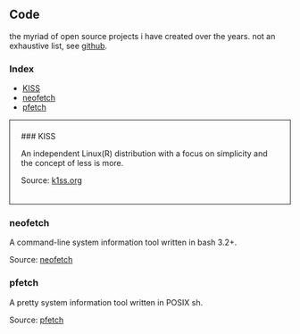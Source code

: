 <style>.c{padding:20px;border: 1px solid}</style>

## Code

the myriad of open source projects i have created over the years.
not an exhaustive list, see [github](https://github.com/dylanaraps).


### Index

<!-- vim-markdown-toc GFM -->

* [KISS](#kiss)
* [neofetch](#neofetch)
* [pfetch](#pfetch)

<!-- vim-markdown-toc -->


<div class=c>
### KISS

An independent Linux(R) distribution with a focus on simplicity and the concept of less is more.

Source: [k1ss.org](https://k1ss.org)
</div>

### neofetch

A command-line system information tool written in bash 3.2+.

Source: [neofetch](https://github.com/dylanaraps/neofetch)

### pfetch

A pretty system information tool written in POSIX sh.

Source: [pfetch](https://github.com/dylanaraps/pfetch)


